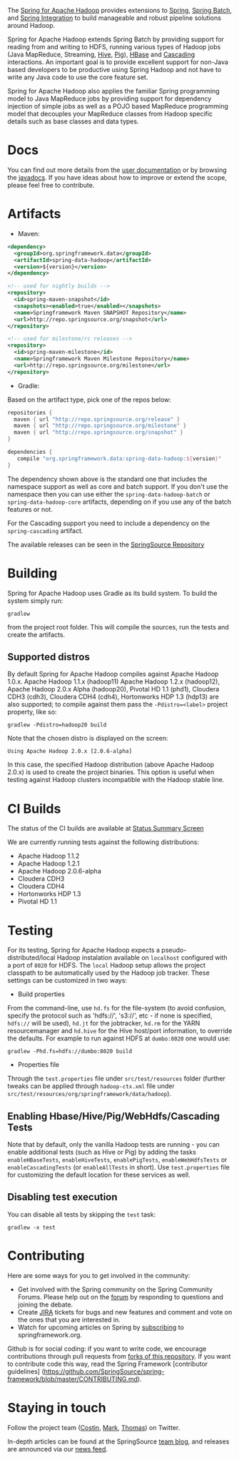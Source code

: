 The [Spring for Apache Hadoop](http://www.springsource.org/spring-data/hadoop) provides extensions to [Spring](http://www.springsource.org/spring-core), [Spring Batch](http://www.springsource.org/spring-batch), and [Spring Integration](http://www.springsource.org/spring-integration) to build manageable and robust pipeline solutions around Hadoop.  

Spring for Apache Hadoop extends Spring Batch by providing support for reading from and writing to HDFS, running various types of Hadoop jobs (Java MapReduce, Streaming, [Hive](http://hive.apache.org),  [Pig](http://pig.apache.org)), [HBase](http://hbase.apache.org) and [Cascading](http://cascading.org) interactions. An important goal is to provide excellent support for non-Java based developers to be productive using Spring Hadoop and not have to write any Java code to use the core feature set.

Spring for Apache Hadoop also applies the familiar Spring programming model to Java MapReduce jobs by providing support for dependency injection of simple jobs as well as a POJO based MapReduce programming model that decouples your MapReduce classes from Hadoop specific details such as base classes and data types.

# Docs

You can find out more details from the [user documentation](http://static.springsource.org/spring-data/hadoop/docs/current/reference/) or by browsing the [javadocs](http://static.springsource.org/spring-data/hadoop/docs/current/api/). If you have ideas about how to improve or extend the scope, please feel free to contribute.

# Artifacts

* Maven:

~~~~~ xml
<dependency>
  <groupId>org.springframework.data</groupId>
  <artifactId>spring-data-hadoop</artifactId>
  <version>${version}</version>
</dependency> 

<!-- used for nightly builds -->
<repository>
  <id>spring-maven-snapshot</id>
  <snapshots><enabled>true</enabled></snapshots>
  <name>Springframework Maven SNAPSHOT Repository</name>
  <url>http://repo.springsource.org/snapshot</url>
</repository> 

<!-- used for milestone/rc releases -->
<repository>
  <id>spring-maven-milestone</id>
  <name>Springframework Maven Milestone Repository</name>
  <url>http://repo.springsource.org/milestone</url>
</repository> 
~~~~~

* Gradle: 

Based on the artifact type, pick one of the repos below:

~~~~~ groovy
repositories {
  maven { url "http://repo.springsource.org/release" }
  maven { url "http://repo.springsource.org/milestone" }
  maven { url "http://repo.springsource.org/snapshot" }
}

dependencies {
   compile "org.springframework.data:spring-data-hadoop:${version}"
}
~~~~~

The dependency shown above is the standard one that includes the namespace support as well as core and batch support. If you don't use the namespace then you can 
use either the `spring-data-hadoop-batch` or `spring-data-hadoop-core` artifacts, depending on if you use any of the batch features or not. 

For the Cascading support you need to include a dependency on the `spring-cascading` artifact.

The available releases can be seen in the [SpringSource Repository](http://repo.springsource.org/simple/libs-milestone/org/springframework/data/spring-data-hadoop/)


# Building

Spring for Apache Hadoop uses Gradle as its build system. To build the system simply run:

    gradlew

from the project root folder. This will compile the sources, run the tests and create the artifacts.

## Supported distros

By default Spring for Apache Hadoop compiles against Apache Hadoop 1.0.x. Apache Hadoop 1.1.x (hadoop11) Apache Hadoop 1.2.x (hadoop12), Apache Hadoop 2.0.x Alpha (hadoop20), Pivotal HD 1.1 (phd1), Cloudera CDH3 (cdh3), Cloudera CDH4 (cdh4), Hortonworks HDP 1.3 (hdp13) are also supported; to compile against them pass the `-Pdistro=<label>` project property, like so:

    gradlew -Pdistro=hadoop20 build
    
Note that the chosen distro is displayed on the screen:

    Using Apache Hadoop 2.0.x [2.0.6-alpha]

In this case, the specified Hadoop distribution (above Apache Hadoop 2.0.x) is used to create the project binaries. This option is useful when testing against Hadoop clusters incompatible with the Hadoop stable line.

# CI Builds

The status of the CI builds are available at [Status Summary Screen](https://build.springsource.org/telemetry.action?filter=project&projectKey=SPRINGDATAHADOOP)

We are currently running tests against the following distributions:
* Apache Hadoop 1.1.2
* Apache Hadoop 1.2.1
* Apache Hadoop 2.0.6-alpha
* Cloudera CDH3
* Cloudera CDH4
* Hortonworks HDP 1.3
* Pivotal HD 1.1

# Testing

For its testing, Spring for Apache Hadoop expects a pseudo-distributed/local Hadoop instalation available on `localhost` configured with a port of `8020` for HDFS. The `local` Hadoop setup allows the project classpath to be automatically used by the Hadoop job tracker. These settings can be customized in two ways:

* Build properties

From the command-line, use `hd.fs` for the file-system (to avoid confusion, specify the protocol such as 'hdfs://', 's3://', etc - if none is specified, `hdfs://` will be used), `hd.jt` for the jobtracker, `hd.rm` for the YARN resourcemanager and `hd.hive` for the Hive host/port information, to override the defaults. For example to run against HDFS at `dumbo:8020` one would use:

    gradlew -Phd.fs=hdfs://dumbo:8020 build

* Properties file

Through the `test.properties` file under `src/test/resources` folder (further tweaks can be applied through `hadoop-ctx.xml` file under `src/test/resources/org/springframework/data/hadoop`).

## Enabling Hbase/Hive/Pig/WebHdfs/Cascading Tests
Note that by default, only the vanilla Hadoop tests are running - you can enable additional tests (such as Hive or Pig) by adding the tasks `enableHBaseTests`, `enableHiveTests`, `enablePigTests`, `enableWebHdfsTests` or `enableCascadingTests` (or `enableAllTests` in short). Use `test.properties` file for customizing the default location for these services as well.

## Disabling test execution
You can disable all tests by skipping the `test` task:

    gradlew -x test


# Contributing

Here are some ways for you to get involved in the community:

* Get involved with the Spring community on the Spring Community Forums.  Please help out on the [forum](http://forum.springsource.org/forumdisplay.php?87-Hadoop) by responding to questions and joining the debate.
* Create [JIRA](https://jira.springframework.org/browse/SHDP) tickets for bugs and new features and comment and vote on the ones that you are interested in.  
* Watch for upcoming articles on Spring by [subscribing](http://www.springsource.org/node/feed) to springframework.org.

Github is for social coding: if you want to write code, we encourage contributions through pull requests from [forks of this repository](http://help.github.com/forking/). If you want to contribute code this way, read the Spring Framework [contributor guidelines] (https://github.com/SpringSource/spring-framework/blob/master/CONTRIBUTING.md).

# Staying in touch

Follow the project team ([Costin](http://twitter.com/costinl), [Mark](http://twitter.com/markpollack), [Thomas](http://twitter.com/trisberg)) on Twitter. 

In-depth articles can be found at the SpringSource [team blog](http://blog.springsource.org), and releases are announced via our [news feed](http://www.springsource.org/news-events).
